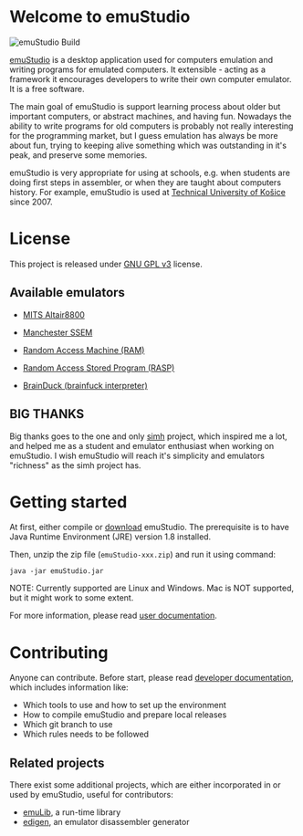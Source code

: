 # Welcome to emuStudio
![emuStudio Build](https://github.com/net.emustudio/emuStudio/workflows/emuStudio%20Build/badge.svg)

[emuStudio](https://www.net.emustudio.net/) is a desktop application used for computers emulation and writing programs
for emulated computers. It extensible - acting as a framework it encourages developers to write their own computer
emulator. It is a free software.

The main goal of emuStudio is support learning process about older but important computers, or abstract machines, and
having fun. Nowadays the ability to write programs for old computers is probably not really interesting for the programming
market, but I guess emulation has always be more about fun, trying to keeping alive something which was outstanding
in it's peak, and preserve some memories.

emuStudio is very appropriate for using at schools, e.g. when students are doing first steps in assembler, or when they
are taught about computers history. For example, emuStudio is used at [Technical University of Košice](http://www.fei.tuke.sk/en)
since 2007.

# License

This project is released under [GNU GPL v3](https://www.gnu.org/licenses/gpl-3.0.html) license.

## Available emulators

* [MITS Altair8800](https://vbmacher.github.io/emuStudio/docuser/mits_altair_8800/index/)

* [Manchester SSEM](https://vbmacher.github.io/emuStudio/docuser/ssem/index/)

* [Random Access Machine (RAM)](https://vbmacher.github.io/emuStudio/docuser/ram/index/)

* [Random Access Stored Program (RASP)](https://vbmacher.github.io/emuStudio/docuser/rasp/index/) 

* [BrainDuck (brainfuck interpreter)](https://vbmacher.github.io/emuStudio/docuser/brainduck/index/)

## BIG THANKS

Big thanks goes to the one and only [simh](http://simh.trailing-edge.com/) project, which inspired me a lot, and helped
me as a student and emulator enthusiast when working on emuStudio. I wish emuStudio will reach it's simplicity and
emulators "richness" as the simh project has.

# Getting started

At first, either compile or [download](https://vbmacher.github.io/emuStudio/download/) emuStudio.
The prerequisite is to have Java Runtime Environment (JRE) version 1.8 installed. 

Then, unzip the zip file (`emuStudio-xxx.zip`) and run it using command:

```
java -jar emuStudio.jar
```

NOTE: Currently supported are Linux and Windows. Mac is NOT supported, but it might work to some extent.

For more information, please read [user documentation](https://vbmacher.github.io/emuStudio/docs/).


# Contributing

Anyone can contribute. Before start, please read
[developer documentation](https://vbmacher.github.io/emuStudio/docdevel/emulator_tutorial/index/),
which includes information like:

- Which tools to use and how to set up the environment
- How to compile emuStudio and prepare local releases
- Which git branch to use
- Which rules needs to be followed

## Related projects

There exist some additional projects, which are either incorporated in or used by emuStudio, useful for contributors:
  
- [emuLib](https://github.com/net.emustudio/emuLib), a run-time library
- [edigen](https://github.com/sulir/edigen), an emulator disassembler generator
